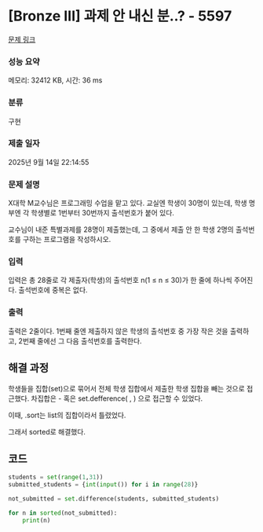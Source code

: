 # [Bronze III] 과제 안 내신 분..? - 5597 

[문제 링크](https://www.acmicpc.net/problem/5597) 

### 성능 요약

메모리: 32412 KB, 시간: 36 ms

### 분류

구현

### 제출 일자

2025년 9월 14일 22:14:55

### 문제 설명

<p>X대학 M교수님은 프로그래밍 수업을 맡고 있다. 교실엔 학생이 30명이 있는데, 학생 명부엔 각 학생별로 1번부터 30번까지 출석번호가 붙어 있다.</p>

<p>교수님이 내준 특별과제를 28명이 제출했는데, 그 중에서 제출 안 한 학생 2명의 출석번호를 구하는 프로그램을 작성하시오.</p>

### 입력 

 <p>입력은 총 28줄로 각 제출자(학생)의 출석번호 n(1 ≤ n ≤ 30)가 한 줄에 하나씩 주어진다. 출석번호에 중복은 없다.</p>

### 출력 

 <p>출력은 2줄이다. 1번째 줄엔 제출하지 않은 학생의 출석번호 중 가장 작은 것을 출력하고, 2번째 줄에선 그 다음 출석번호를 출력한다.</p>



## 해결 과정
학생들을 집합(set)으로 묶어서 전체 학생 집합에서 제출한 학생 집합을 빼는 것으로 접근했다.
차집합은 - 혹은 set.defference( , ) 으로 접근할 수 있었다. 

이때, .sort는 list의 집합이라서 틀렸었다.

그래서 sorted로 해결했다.

## 코드 
```python
students = set(range(1,31))
submitted_students = {int(input()) for i in range(28)}

not_submitted = set.difference(students, submitted_students)

for n in sorted(not_submitted): 
    print(n)

